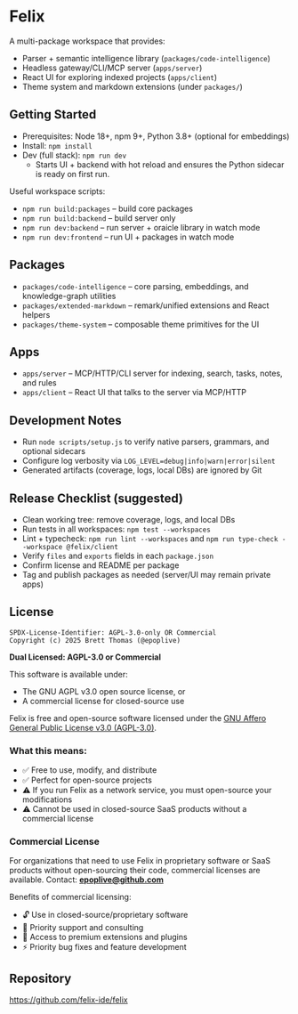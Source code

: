 # Felix

<!--
SPDX-License-Identifier: AGPL-3.0-only OR Commercial
Copyright (c) 2025 Brett Thomas (@epoplive)
-->

A multi-package workspace that provides:
- Parser + semantic intelligence library (`packages/code-intelligence`)
- Headless gateway/CLI/MCP server (`apps/server`)
- React UI for exploring indexed projects (`apps/client`)
- Theme system and markdown extensions (under `packages/`)

## Getting Started

- Prerequisites: Node 18+, npm 9+, Python 3.8+ (optional for embeddings)
- Install: `npm install`
- Dev (full stack): `npm run dev`
  - Starts UI + backend with hot reload and ensures the Python sidecar is ready on first run.

Useful workspace scripts:
- `npm run build:packages` – build core packages
- `npm run build:backend` – build server only
- `npm run dev:backend` – run server + oraicle library in watch mode
- `npm run dev:frontend` – run UI + packages in watch mode

## Packages

- `packages/code-intelligence` – core parsing, embeddings, and knowledge-graph utilities
- `packages/extended-markdown` – remark/unified extensions and React helpers
- `packages/theme-system` – composable theme primitives for the UI

## Apps

- `apps/server` – MCP/HTTP/CLI server for indexing, search, tasks, notes, and rules
- `apps/client` – React UI that talks to the server via MCP/HTTP

## Development Notes

- Run `node scripts/setup.js` to verify native parsers, grammars, and optional sidecars
- Configure log verbosity via `LOG_LEVEL=debug|info|warn|error|silent`
- Generated artifacts (coverage, logs, local DBs) are ignored by Git

## Release Checklist (suggested)

- Clean working tree: remove coverage, logs, and local DBs
- Run tests in all workspaces: `npm test --workspaces`
- Lint + typecheck: `npm run lint --workspaces` and `npm run type-check --workspace @felix/client`
- Verify `files` and `exports` fields in each `package.json`
- Confirm license and README per package
- Tag and publish packages as needed (server/UI may remain private apps)

## License

```
SPDX-License-Identifier: AGPL-3.0-only OR Commercial
Copyright (c) 2025 Brett Thomas (@epoplive)
```

**Dual Licensed: AGPL-3.0 or Commercial**

This software is available under:
- The GNU AGPL v3.0 open source license, or
- A commercial license for closed-source use

Felix is free and open-source software licensed under the [GNU Affero General Public License v3.0 (AGPL-3.0)](LICENSE).

### What this means:
- ✅ Free to use, modify, and distribute
- ✅ Perfect for open-source projects
- ⚠️ If you run Felix as a network service, you must open-source your modifications
- ⚠️ Cannot be used in closed-source SaaS products without a commercial license

### Commercial License
For organizations that need to use Felix in proprietary software or SaaS products without open-sourcing their code, commercial licenses are available. Contact: **epoplive@github.com**

Benefits of commercial licensing:
- 🔓 Use in closed-source/proprietary software
- 🎯 Priority support and consulting
- 🚀 Access to premium extensions and plugins
- ⚡ Priority bug fixes and feature development

## Repository

https://github.com/felix-ide/felix
